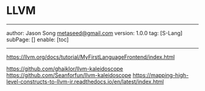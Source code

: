 # LLVM
---
author: Jason Song <metaseed@gmail.com>
version: 1.0.0
tag: [S-Lang]
subPage: []
enable: [toc]

---

https://llvm.org/docs/tutorial/MyFirstLanguageFrontend/index.html

https://github.com/ghaiklor/llvm-kaleidoscope
https://github.com/Seanforfun/llvm-kaleidoscope
https://mapping-high-level-constructs-to-llvm-ir.readthedocs.io/en/latest/index.html